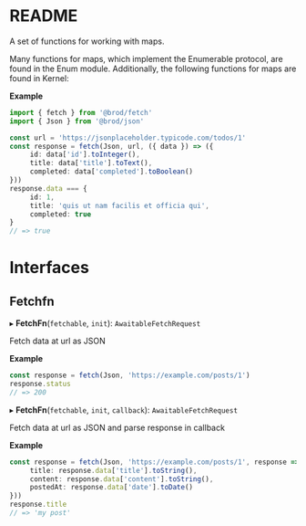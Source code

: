 # README

A set of functions for working with maps.

Many functions for maps, which implement the Enumerable protocol, are found in the Enum module. Additionally, the following functions for maps are found in Kernel:

**Example**

```typescript
import { fetch } from '@brod/fetch'
import { Json } from '@brod/json'

const url = 'https://jsonplaceholder.typicode.com/todos/1'
const response = fetch(Json, url, ({ data }) => ({
     id: data['id'].toInteger(),
     title: data['title'].toText(),
     completed: data['completed'].toBoolean()
}))
response.data === {
     id: 1,
     title: 'quis ut nam facilis et officia qui',
     completed: true
}
// => true
```

# Interfaces

## Fetchfn

▸ **FetchFn**(`fetchable`, `init`): `AwaitableFetchRequest`

Fetch data at url as JSON

**Example**

```typescript
const response = fetch(Json, 'https://example.com/posts/1')
response.status
// => 200
```

▸ **FetchFn**(`fetchable`, `init`, `callback`): `AwaitableFetchRequest`

Fetch data at url as JSON and parse response in callback

**Example**

```typescript
const response = fetch(Json, 'https://example.com/posts/1', response => ({
     title: response.data['title'].toString(),
     content: response.data['content'].toString(),
     postedAt: response.data['date'].toDate()
}))
response.title
// => 'my post'
```
